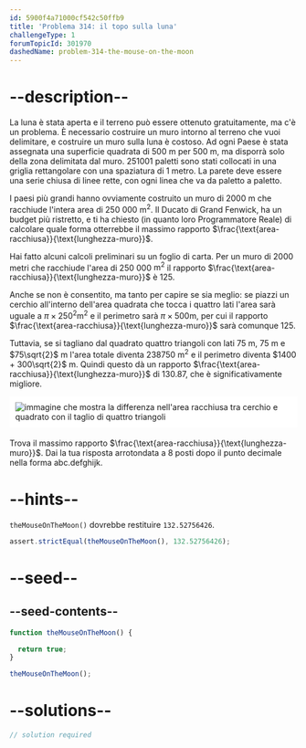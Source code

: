 ```yaml
---
id: 5900f4a71000cf542c50ffb9
title: 'Problema 314: il topo sulla luna'
challengeType: 1
forumTopicId: 301970
dashedName: problem-314-the-mouse-on-the-moon
---
```


# --description--

La luna è stata aperta e il terreno può essere ottenuto gratuitamente, ma c'è un problema. È necessario costruire un muro intorno al terreno che vuoi delimitare, e costruire un muro sulla luna è costoso. Ad ogni Paese è stata assegnata una superficie quadrata di 500 m per 500 m, ma disporrà solo della zona delimitata dal muro. 251001 paletti sono stati collocati in una griglia rettangolare con una spaziatura di 1 metro. La parete deve essere una serie chiusa di linee rette, con ogni linea che va da paletto a paletto.

I paesi più grandi hanno ovviamente costruito un muro di 2000 m che racchiude l'intera area di 250 000 $\text{m}^2$. Il Ducato di Grand Fenwick, ha un budget più ristretto, e ti ha chiesto (in quanto loro Programmatore Reale) di calcolare quale forma otterrebbe il massimo rapporto $\frac{\text{area-racchiusa}}{\text{lunghezza-muro}}$.

Hai fatto alcuni calcoli preliminari su un foglio di carta. Per un muro di 2000 metri che racchiude l'area di 250 000 $\text{m}^2$ il rapporto $\frac{\text{area-racchiusa}}{\text{lunghezza-muro}}$ è 125.

Anche se non è consentito, ma tanto per capire se sia meglio: se piazzi un cerchio all'interno dell'area quadrata che tocca i quattro lati l'area sarà uguale a $π \times {250}^2 \text{m}^2$ e il perimetro sarà $π \times 500 \text{m}$, per cui il rapporto $\frac{\text{area-racchiusa}}{\text{lunghezza-muro}}$ sarà comunque 125.

Tuttavia, se si tagliano dal quadrato quattro triangoli con lati 75 m, 75 m e $75\sqrt{2}$ m l'area totale diventa 238750 $\text{m}^2$ e il perimetro diventa $1400 + 300\sqrt{2}$ m. Quindi questo dà un rapporto $\frac{\text{area-racchiusa}}{\text{lunghezza-muro}}$ di 130.87, che è significativamente migliore.

<img alt="immagine che mostra la differenza nell'area racchiusa tra cerchio e quadrato con il taglio di quattro triangoli" src="https://cdn.freecodecamp.org/curriculum/project-euler/the-mouse-on-the-moon.gif" style="background-color: white; padding: 10px; display: block; margin-right: auto; margin-left: auto; margin-bottom: 1.2rem;" />

Trova il massimo rapporto $\frac{\text{area-racchiusa}}{\text{lunghezza-muro}}$. Dai la tua risposta arrotondata a 8 posti dopo il punto decimale nella forma abc.defghijk.

# --hints--

`theMouseOnTheMoon()` dovrebbe restituire `132.52756426`.

```js
assert.strictEqual(theMouseOnTheMoon(), 132.52756426);
```

# --seed--

## --seed-contents--

```js
function theMouseOnTheMoon() {

  return true;
}

theMouseOnTheMoon();
```

# --solutions--

```js
// solution required
```
